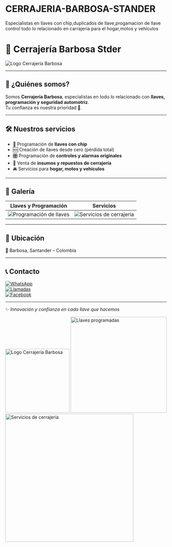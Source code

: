 # CERRAJERIA-BARBOSA-STANDER
Especialistas en llaves con chip,duplicados de llave,progamacion de llave control 
todo lo relacionado en carrajeria para el hogar,motos y vehiculos 
# 🔑 Cerrajería Barbosa Stder

![Logo Cerrajería Barbosa](https://github.com/jeixon29/CERRAJERIA_BARBOSA_STANDER/blob/main/logo.png)

---

## 🚪 ¿Quiénes somos?
Somos **Cerrajería Barbosa**, especialistas en todo lo relacionado con **llaves, programación y seguridad automotriz**.  
Tu confianza es nuestra prioridad 💯.  

---

## 🛠️ Nuestros servicios
- 🔐 Programación de **llaves con chip**
- 🆕 Creación de llaves desde cero (pérdida total)
- 🎛️ Programación de **controles y alarmas originales**
- 🛒 Venta de **insumos y repuestos de cerrajería**
- 🚘 Servicios para **hogar, motos y vehículos**

---

## 📸 Galería

| Llaves y Programación | Servicios |
|------------------------|-----------|
| ![Programación de llaves](https://github.com/jeixon29/CERRAJERIA_BARBOSA_STANDER/blob/main/llaves.jpg) | ![Servicios de cerrajería](https://github.com/jeixon29/CERRAJERIA_BARBOSA_STANDER/blob/main/servicios.jpg) |

---

## 📍 Ubicación
📌 Barbosa, Santander – Colombia  

---

## 📞 Contacto
[![WhatsApp](https://img.shields.io/badge/WhatsApp-322%20949%205816-brightgreen?logo=whatsapp&logoColor=white)](https://wa.me/573229495816)  
[![Llamadas](https://img.shields.io/badge/Teléfono-314%20481%206095-blue?logo=phone&logoColor=white)](tel:+573144816095)  
[![Facebook](https://img.shields.io/badge/Facebook-Cerrajería%20Barbosa%20Stder-1877F2?logo=facebook&logoColor=white)](https://www.facebook.com/CerrajeriaBarbosaStder)

---

✨ *Innovación y confianza en cada llave que hacemos*  

<!-- Imagen en la misma carpeta -->
<img src="logo.png" alt="Logo Cerrajería Barbosa" width="200">

<!-- Imagen en subcarpeta -->
<img src="img/llaves.jpg" alt="Llaves programadas" width="300">

<!-- Imagen desde enlace externo -->
<img src="https://tusitio.com/imagen.jpg" alt="Servicios de cerrajería" width="400">

